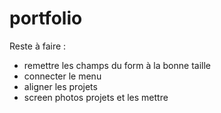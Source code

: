 # portfolio

Reste à faire :
- remettre les champs du form à la bonne taille
- connecter le menu 
- aligner les projets
- screen photos projets et les mettre
